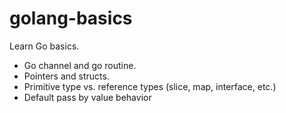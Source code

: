 # golang-basics
Learn Go basics.
- Go channel and go routine.
- Pointers and structs.
- Primitive type vs. reference types (slice, map, interface, etc.)
- Default pass by value behavior
